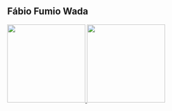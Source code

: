 ## Fábio Fumio Wada
 <div>
  <a href="https://github.com/fabiofumiowada">
  <img height="180em" src="https://github-readme-stats.vercel.app/api?username=fabiofumiowada&show_icons=true&theme=dark&include_all_commits=true&count_private=true"/>
  <img height="180em" src="https://github-readme-stats.vercel.app/api/top-langs/?username=fabiofumiowada&layout=compact&langs_count=7&theme=dark"/>
</div>

  
<!-- ### Hi there 👋 -->

<!--
**FabioFumioWada/fabiofumiowada** is a ✨ _special_ ✨ repository because its `README.md` (this file) appears on your GitHub profile.

Here are some ideas to get you started:

- 🔭 I’m currently working on ...
- 🌱 I’m currently learning ...
- 👯 I’m looking to collaborate on ...
- 🤔 I’m looking for help with ...
- 💬 Ask me about ...
- 📫 How to reach me: ...
- 😄 Pronouns: ...
- ⚡ Fun fact: ...
-->
